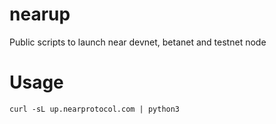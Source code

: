 # nearup
Public scripts to launch near devnet, betanet and testnet node

# Usage
```
curl -sL up.nearprotocol.com | python3
```